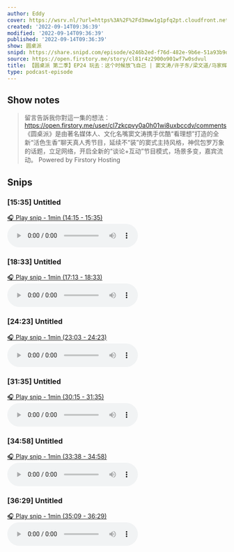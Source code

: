 ```yaml
---
author: Eddy
cover: https://wsrv.nl/?url=https%3A%2F%2Fd3mww1g1pfq2pt.cloudfront.net%2FAvatar%2Fcl7zkcpvy0a0h01wi8uxbccdv%2F1666234585141.jpg&w=200&h=200
created: '2022-09-14T09:36:39'
modified: '2022-09-14T09:36:39'
published: '2022-09-14T09:36:39'
show: 圆桌派
snipd: https://share.snipd.com/episode/e246b2ed-f76d-482e-9b6e-51a93b9d7655
source: https://open.firstory.me/story/cl81r4z2900o901wf7w0sdvul
title: 【圆桌派 第二季】EP24 玩去：这个时候放飞自己 | 窦文涛/许子东/梁文道/马家辉 | 优酷纪实 YOUKU DOCUMENTARY
type: podcast-episode
---
```



## Show notes
> 留言告訴我你對這一集的想法：  https://open.firstory.me/user/cl7zkcpvy0a0h01wi8uxbccdv/comments   《圆桌派》是由著名媒体人、文化名嘴窦文涛携手优酷“看理想”打造的全新“活色生香”聊天真人秀节目，延续不“装”的窦式主持风格，神侃包罗万象的话题，立足网络，开启全新的“谈论+互动”节目模式，场景多变，嘉宾流动。
> Powered by  Firstory Hosting

## Snips
### [15:35] Untitled
[🎧 Play snip - 1min️ (14:15 - 15:35)](https://share.snipd.com/snip/d4283ff9-6a74-4448-90ef-d20525e53951)
<audio controls> <source src="https://backend.endpoints.firstory-709db.cloud.goog/play.mp3?url=https%3A%2F%2Fd3mww1g1pfq2pt.cloudfront.net%2FRecord%2Fcl7zkcpvy0a0h01wi8uxbccdv%2Fcl81r4z2900oa01wf61rafuln.mp3%3Fv%3D1663167855644#t=14:15,15:35"> </audio>
### [18:33] Untitled
[🎧 Play snip - 1min️ (17:13 - 18:33)](https://share.snipd.com/snip/e6da9e9e-f2e2-4993-b7f4-7b269bb887a3)
<audio controls> <source src="https://backend.endpoints.firstory-709db.cloud.goog/play.mp3?url=https%3A%2F%2Fd3mww1g1pfq2pt.cloudfront.net%2FRecord%2Fcl7zkcpvy0a0h01wi8uxbccdv%2Fcl81r4z2900oa01wf61rafuln.mp3%3Fv%3D1663167855644#t=17:13,18:33"> </audio>
### [24:23] Untitled
[🎧 Play snip - 1min️ (23:03 - 24:23)](https://share.snipd.com/snip/4da83e4e-b2e9-4c7d-bb5e-430b0007cb8c)
<audio controls> <source src="https://backend.endpoints.firstory-709db.cloud.goog/play.mp3?url=https%3A%2F%2Fd3mww1g1pfq2pt.cloudfront.net%2FRecord%2Fcl7zkcpvy0a0h01wi8uxbccdv%2Fcl81r4z2900oa01wf61rafuln.mp3%3Fv%3D1663167855644#t=23:03,24:23"> </audio>
### [31:35] Untitled
[🎧 Play snip - 1min️ (30:15 - 31:35)](https://share.snipd.com/snip/b2ad28db-fda6-4d51-b581-9039f040d215)
<audio controls> <source src="https://backend.endpoints.firstory-709db.cloud.goog/play.mp3?url=https%3A%2F%2Fd3mww1g1pfq2pt.cloudfront.net%2FRecord%2Fcl7zkcpvy0a0h01wi8uxbccdv%2Fcl81r4z2900oa01wf61rafuln.mp3%3Fv%3D1663167855644#t=30:15,31:35"> </audio>
### [34:58] Untitled
[🎧 Play snip - 1min️ (33:38 - 34:58)](https://share.snipd.com/snip/d64a7194-bc83-40c1-8862-bc5c5ef5b1ff)
<audio controls> <source src="https://backend.endpoints.firstory-709db.cloud.goog/play.mp3?url=https%3A%2F%2Fd3mww1g1pfq2pt.cloudfront.net%2FRecord%2Fcl7zkcpvy0a0h01wi8uxbccdv%2Fcl81r4z2900oa01wf61rafuln.mp3%3Fv%3D1663167855644#t=33:38,34:58"> </audio>
### [36:29] Untitled
[🎧 Play snip - 1min️ (35:09 - 36:29)](https://share.snipd.com/snip/2821419b-7982-4ac6-842c-aa4830d858a2)
<audio controls> <source src="https://backend.endpoints.firstory-709db.cloud.goog/play.mp3?url=https%3A%2F%2Fd3mww1g1pfq2pt.cloudfront.net%2FRecord%2Fcl7zkcpvy0a0h01wi8uxbccdv%2Fcl81r4z2900oa01wf61rafuln.mp3%3Fv%3D1663167855644#t=35:09,36:29"> </audio>
